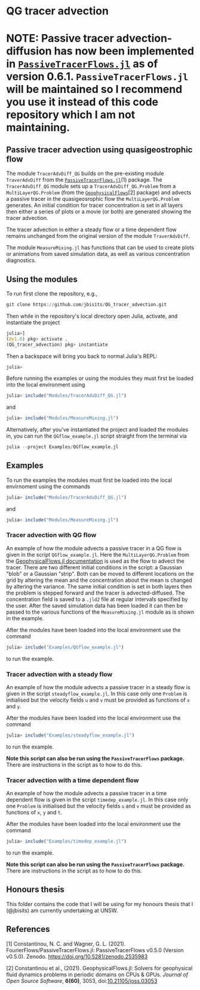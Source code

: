 # QG tracer advection

# NOTE: Passive tracer advection-diffusion has now been implemented in [`PassiveTracerFlows.jl`](https://github.com/FourierFlows/PassiveTracerFlows.jl) as of version 0.6.1. `PassiveTracerFlows.jl` will be maintained so I recommend you use it instead of this code repository which I am not maintaining. 

## Passive tracer advection using quasigeostrophic flow

The module `TracerAdvDiff_QG` builds on the pre-existing module `TraverAdvDiff` from the [`PassiveTracerFlows.jl`](https://fourierflows.github.io/PassiveTracerFlowsDocumentation/stable/)(1) package.
The `TracerAdvDiff_QG` module sets up a `TracerAdvDiff_QG.Problem` from a `MultiLayerQG.Problem` (from the [`GeophysicalFlows`](https://fourierflows.github.io/GeophysicalFlowsDocumentation/stable/)[2] package) and advects a passive tracer in the quasigeosrophic flow the `MultiLayerQG.Problem` generates.
An initial condition for tracer concentration is set in all layers then either a series of plots or a movie (or both) are generated showing the tracer advection.

The tracer advection in either a steady flow or a time dependent flow remains unchanged from the original version of the module `TraverAdvDiff`.

The module `MeasureMixing.jl` has functions that can be used to create plots or animations from saved simulation data, as well as various concentration diagnostics.

## Using the modules

To run first clone the repository, e.g.,

```julia
git clone https://github.com/jbisits/QG_tracer_advection.git
```

Then while in the repository's local directory open Julia, activate, and instantiate the project

```julia
julia>]
(@v1.6) pkg> activate .
(QG_tracer_advection) pkg> instantiate
```

Then a backspace will bring you back to normal Julia's REPL:

```julia
julia>
```

Before running the examples or using the modules they must first be loaded into the local environment using

```julia
julia> include("Modules/TracerAdvDiff_QG.jl")
```

and

```julia
julia> include("Modules/MeasureMixing.jl")
```

Alternatively, after you've instantiated the project and loaded the modules in, you can run the `QGflow_example.jl` script straight from the terminal via

```julia
julia --project Examples/QGflow_example.jl
```

## Examples

To run the examples the modules must first be loaded into the local envirnoment using the commands

```julia
julia> include("Modules/TracerAdvDiff_QG.jl")
```

and

```julia
julia> include("Modules/MeasureMixing.jl")
```

### Tracer advection with QG flow

An example of how the module advects a passive tracer in a QG flow is given in the script `QGflow_example.jl`.
Here the `MultiLayerQG.Problem` from the [GeophysicalFlows.jl documentation](https://fourierflows.github.io/GeophysicalFlowsDocumentation/stable/generated/multilayerqg_2layer/) is used as the flow to advect the tracer.
There are two different initial conditions in the script: a Gaussian "blob" or a Gaussian "strip".
Both can be moved to different locations on the grid by altering the mean and the concentration about the mean is changed by altering the variance.
The same initial condition is set in both layers then the problem is stepped forward and the tracer is advected-diffused.
The concentration field is saved to a `.jld2` file at regular intervals specified by the user.
After the saved simulation data has been loaded it can then be passed to the various functions of the `MeasureMixing.jl` module as is shown in the example.

After the modules have been loaded into the local environment use the command

```julia
julia> include("Examples/QGflow_example.jl")
```

to run the example.

### Tracer advection with a steady flow

An example of how the module advects a passive tracer in a steady flow is given in the script `steadyflow_example.jl`.
In this case only one `Problem` is initialised but the velocity fields `u` and `v` must be provided as functions of `x` and `y`.

After the modules have been loaded into the local environment use the command

```julia
julia> include("Examples/steadyflow_example.jl")
```

to run the example.

**Note this script can also be run using the `PassiveTracerFlows` package.**
There are instructions in the script as to how to do this.

### Tracer advection with a time dependent flow

An example of how the module advects a passive tracer in a time dependent flow is given in the script `timedep_example.jl`.
In this case only one `Problem` is initialised but the velocity fields `u` and `v` must be provided as functions of `x`, `y` and `t`.

After the modules have been loaded into the local environment use the command

```julia
julia> include("Examples/timedep_example.jl")
```

to run the example.

**Note this script can also be run using the `PassiveTracerFlows` package.**
There are instructions in the script as to how to do this.

## Honours thesis

This folder contains the code that I will be using for my honours thesis that I (@jbisits) am currently undertaking at UNSW.

## References

[1] Constantinou, N. C. and Wagner, G. L. (2021). FourierFlows/PassiveTracerFlows.jl: PassiveTracerFlows v0.5.0 (Version v0.5.0). Zenodo. <https://doi.org/10.5281/zenodo.2535983>

[2] Constantinou et al., (2021). GeophysicalFlows.jl: Solvers for geophysical fluid dynamics problems in periodic domains on CPUs & GPUs. _Journal of Open Source Software_, **6(60)**, 3053, doi:[10.21105/joss.03053](https://doi.org/10.21105/joss.03053)

